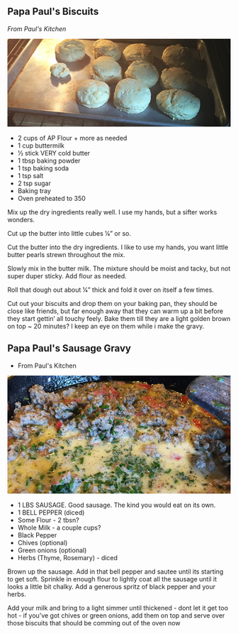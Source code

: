 ## Papa Paul's Biscuits
*From Paul's Kitchen* 

![Biscuits](/Photos/Biscuits.JPG)


- 2 cups of AP Flour + more as needed 
- 1 cup buttermilk 
- 1⁄2 stick VERY cold butter 
- 1 tbsp baking powder 
- 1 tsp baking soda 
- 1 tsp salt 
- 2 tsp sugar 
- Baking tray 
- Oven ­preheated to 350 

Mix up the dry ingredients really well. I use my hands, but a sifter works wonders.

Cut up the butter into little cubes 1⁄4” or so. 

Cut the butter into the dry ingredients. ­I like to use my hands, you want little butter pearls strewn throughout the mix.

Slowly mix in the butter milk. The mixture should be moist and tacky, but not super duper sticky. Add flour as needed. 

Roll that dough out about 1⁄4” thick and fold it over on itself a few times. 

Cut out your biscuits and drop them on your baking pan, they should be close like friends, but far enough away that they can warm up a bit before they start gettin’ all touchy feely. Bake them till they are a light golden brown on top ­~ 20 minutes? I keep an eye on them while i make the gravy.


## Papa Paul's Sausage Gravy
* From Paul's Kitchen 

![Gravy](/Photos/Gravy.JPG)


- 1 LBS SAUSAGE. Good sausage. The kind you would eat on its own. 
- 1 BELL PEPPER (diced) 
- Some Flour - 2 tbsn? 
- Whole Milk - a couple cups?
- Black Pepper
- Chives (optional)
- Green onions (optional)
- Herbs (Thyme, Rosemary) - diced

Brown up the sausage. Add in that bell pepper and sautee until its starting to get soft. Sprinkle in enough flour to lightly coat all the sausage until it looks a little bit chalky. Add a generous spritz of black pepper and your herbs. 

Add your milk and bring to a light simmer until thickened ­- dont let it get too hot - if you’ve got chives or green onions, add them on top and serve over those biscuits that should be comming out of the oven now
